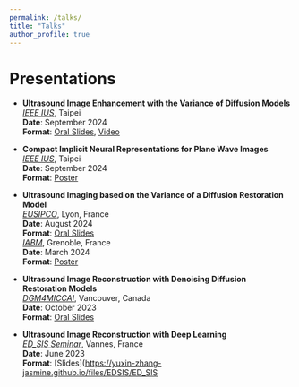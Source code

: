 ```yaml
---
permalink: /talks/
title: "Talks"
author_profile: true
---
```


# Presentations

- **Ultrasound Image Enhancement with the Variance of Diffusion Models**  
  *[IEEE IUS](https://2024.ieee-uffc-js.org/)*, Taipei  
  **Date**: September 2024  
  **Format**: [Oral Slides](https://yuxin-zhang-jasmine.github.io/files/IUS/8561_YuxinZ_Diffusion.pdf), [Video](https://www.bilibili.com/video/BV14ADsY1Es5/?vd_source=e06c10e6def4a4103e4728dc5c00fbbb)

- **Compact Implicit Neural Representations for Plane Wave Images**  
  *[IEEE IUS](https://2024.ieee-uffc-js.org/)*, Taipei  
  **Date**: September 2024  
  **Format**: [Poster](https://yuxin-zhang-jasmine.github.io/files/IUS/7711.pdf)

- **Ultrasound Imaging based on the Variance of a Diffusion Restoration Model**  
  *[EUSIPCO](https://eusipcolyon.sciencesconf.org/)*, Lyon, France  
  **Date**: August 2024  
  **Format**: [Oral Slides](https://yuxin-zhang-jasmine.github.io/files/EUSIPCO/yuxinZ_EUSIPCO.pdf)  
  *[IABM](https://iabm2024.sciencesconf.org/)*, Grenoble, France  
  **Date**: March 2024  
  **Format**: [Poster](https://yuxin-zhang-jasmine.github.io/files/IABM/IABM2024_poster.pdf)

- **Ultrasound Image Reconstruction with Denoising Diffusion Restoration Models**  
  *[DGM4MICCAI](https://dgm4miccai.github.io/)*, Vancouver, Canada  
  **Date**: October 2023  
  **Format**: [Oral Slides](https://yuxin-zhang-jasmine.github.io/files/DGM4MICCAI/DGM4MICCAI2023_32_slides.pdf)

- **Ultrasound Image Reconstruction with Deep Learning**  
  *[ED_SIS Seminar](https://ed-sis.doctorat-paysdelaloire.fr/pendant/ed-sis-seminar)*, Vannes, France  
  **Date**: June 2023  
  **Format**: [Slides](https://yuxin-zhang-jasmine.github.io/files/EDSIS/ED_SIS

